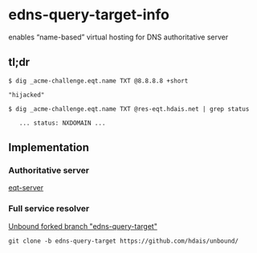 # edns-query-target-info
enables “name-based” virtual hosting for DNS authoritative server

## tl;dr
```
$ dig _acme-challenge.eqt.name TXT @8.8.8.8 +short

"hijacked"
```
```
$ dig _acme-challenge.eqt.name TXT @res-eqt.hdais.net | grep status

   ... status: NXDOMAIN ...
```

## Implementation
### Authoritative server
[eqt-server](https://github.com/hdais/eqt-server)
### Full service resolver
[Unbound forked branch "edns-query-target"](https://github.com/hdais/unbound/tree/edns-query-target)

`git clone -b edns-query-target https://github.com/hdais/unbound/`
